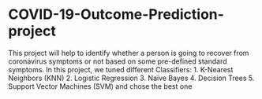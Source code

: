 # COVID-19-Outcome-Prediction-project
This project will help to identify whether a person is going to recover from coronavirus symptoms or not based on some pre-defined standard symptoms. In this project, we tuned different Classifiers: 1. K-Nearest Neighbors (KNN) 2. Logistic Regression 3. Naïve Bayes 4. Decision Trees 5. Support Vector Machines (SVM) and chose the best one 
